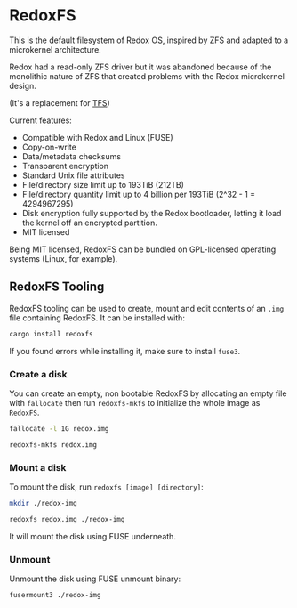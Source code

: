 # RedoxFS

This is the default filesystem of Redox OS, inspired by ZFS and adapted to a microkernel architecture.

Redox had a read-only ZFS driver but it was abandoned because of the monolithic nature of ZFS that created problems with the Redox microkernel design.

(It's a replacement for [TFS](https://gitlab.redox-os.org/redox-os/tfs))

Current features:

- Compatible with Redox and Linux (FUSE)
- Copy-on-write
- Data/metadata checksums
- Transparent encryption
- Standard Unix file attributes
- File/directory size limit up to 193TiB (212TB)
- File/directory quantity limit up to 4 billion per 193TiB (2^32 - 1 = 4294967295)
- Disk encryption fully supported by the Redox bootloader, letting it load the kernel off an encrypted partition.
- MIT licensed

Being MIT licensed, RedoxFS can be bundled on GPL-licensed operating systems (Linux, for example).

## RedoxFS Tooling

RedoxFS tooling can be used to create, mount and edit contents of an `.img` file containing RedoxFS. It can be installed with:

```sh
cargo install redoxfs
```

If you found errors while installing it, make sure to install `fuse3`.

### Create a disk

You can create an empty, non bootable RedoxFS by allocating an empty file with `fallocate` then run `redoxfs-mkfs` to initialize the whole image as `RedoxFS`.

```sh
fallocate -l 1G redox.img
```

```sh
redoxfs-mkfs redox.img
```

### Mount a disk

To mount the disk, run `redoxfs [image] [directory]`:

```sh
mkdir ./redox-img
```

```sh
redoxfs redox.img ./redox-img
```

It will mount the disk using FUSE underneath.

### Unmount

Unmount the disk using FUSE unmount binary:

```sh
fusermount3 ./redox-img
```
